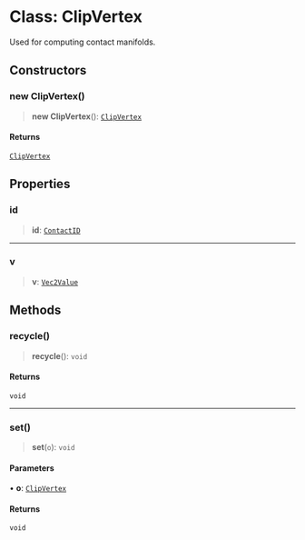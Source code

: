 # Class: ClipVertex

Used for computing contact manifolds.

## Constructors

### new ClipVertex()

> **new ClipVertex**(): [`ClipVertex`](/api/classes/ClipVertex)

#### Returns

[`ClipVertex`](/api/classes/ClipVertex)

## Properties

### id

> **id**: [`ContactID`](/api/classes/ContactID)

***

### v

> **v**: [`Vec2Value`](/api/interfaces/Vec2Value)

## Methods

### recycle()

> **recycle**(): `void`

#### Returns

`void`

***

### set()

> **set**(`o`): `void`

#### Parameters

• **o**: [`ClipVertex`](/api/classes/ClipVertex)

#### Returns

`void`
